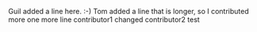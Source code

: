 Guil added a line here. :-) 
Tom added a line that is longer, so I contributed more
one more line
contributor1 changed
contributor2
test

